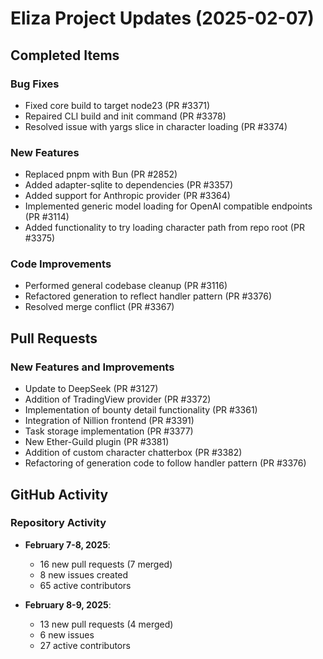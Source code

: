 # Eliza Project Updates (2025-02-07)

## Completed Items

### Bug Fixes
- Fixed core build to target node23 (PR #3371)
- Repaired CLI build and init command (PR #3378)
- Resolved issue with yargs slice in character loading (PR #3374)

### New Features
- Replaced pnpm with Bun (PR #2852)
- Added adapter-sqlite to dependencies (PR #3357)
- Added support for Anthropic provider (PR #3364)
- Implemented generic model loading for OpenAI compatible endpoints (PR #3114)
- Added functionality to try loading character path from repo root (PR #3375)

### Code Improvements
- Performed general codebase cleanup (PR #3116)
- Refactored generation to reflect handler pattern (PR #3376)
- Resolved merge conflict (PR #3367)

## Pull Requests

### New Features and Improvements
- Update to DeepSeek (PR #3127)
- Addition of TradingView provider (PR #3372)
- Implementation of bounty detail functionality (PR #3361)
- Integration of Nillion frontend (PR #3391)
- Task storage implementation (PR #3377)
- New Ether-Guild plugin (PR #3381)
- Addition of custom character chatterbox (PR #3382)
- Refactoring of generation code to follow handler pattern (PR #3376)

## GitHub Activity

### Repository Activity
- **February 7-8, 2025**:
  - 16 new pull requests (7 merged)
  - 8 new issues created
  - 65 active contributors

- **February 8-9, 2025**:
  - 13 new pull requests (4 merged)
  - 6 new issues
  - 27 active contributors
